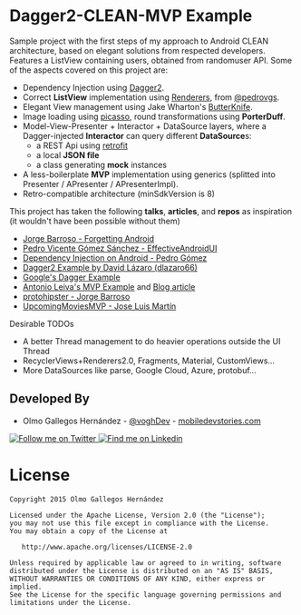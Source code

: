 # Dagger2-CLEAN-MVP Example

Sample project with the first steps of my approach to Android CLEAN architecture, based on elegant solutions from respected developers.
Features a ListView containing users, obtained from randomuser API.
Some of the aspects covered on this project are:

* Dependency Injection using [Dagger2][6].
* Correct **ListView** implementation using [Renderers][15], from [@pedrovgs][1].
* Elegant View management using Jake Wharton's [ButterKnife][11].
* Image loading using [picasso][12], round transformations using **PorterDuff**.
* Model-View-Presenter + Interactor + DataSource layers, where a Dagger-injected **Interactor** can query different **DataSource**s:
  * a REST Api using [retrofit][13]
  * a local **JSON file**
  * a class generating **mock** instances
* A less-boilerplate **MVP** implementation using generics (splitted into Presenter / APresenter / APresenterImpl).
* Retro-compatible architecture (minSdkVersion is 8)

This project has taken the following **talks**, **articles**, and **repos** as inspiration (it wouldn't have been possible without them)

* [Jorge Barroso - Forgetting Android][3]
* [Pedro Vicente Gómez Sánchez - EffectiveAndroidUI][2]
* [Dependency Injection on Android - Pedro Gómez][4]
* [Dagger2 Example by David Lázaro (dlazaro66)][5]
* [Google's Dagger Example][6]
* [Antonio Leiva's MVP Example][7] and [Blog article][8]
* [protohipster - Jorge Barroso][9]
* [UpcomingMoviesMVP - Jose Luis Martín][14]

Desirable TODOs

* A better Thread management to do heavier operations outside the UI Thread
* RecyclerViews+Renderers2.0, Fragments, Material, CustomViews...
* More DataSources like parse, Google Cloud, Azure, protobuf...

Developed By
------------

* Olmo Gallegos Hernández - [@voghDev][9] - [mobiledevstories.com][10]

<a href="http://twitter.com/voghDev">
  <img alt="Follow me on Twitter" src="http://imageshack.us/a/img812/3923/smallth.png" />
</a>
<a href="https://www.linkedin.com/profile/view?id=91543271">
  <img alt="Find me on Linkedin" src="http://imageshack.us/a/img41/7877/smallld.png" />
</a>

# License

    Copyright 2015 Olmo Gallegos Hernández

    Licensed under the Apache License, Version 2.0 (the "License");
    you may not use this file except in compliance with the License.
    You may obtain a copy of the License at

       http://www.apache.org/licenses/LICENSE-2.0

    Unless required by applicable law or agreed to in writing, software
    distributed under the License is distributed on an "AS IS" BASIS,
    WITHOUT WARRANTIES OR CONDITIONS OF ANY KIND, either express or implied.
    See the License for the specific language governing permissions and
    limitations under the License.


[1]: https://github.com/pedrovgs/
[2]: https://github.com/pedrovgs/EffectiveAndroidUI
[3]: https://www.youtube.com/watch?v=ROdIvrLL1ao
[4]: https://www.youtube.com/watch?v=ONziKX93iTM
[5]: https://github.com/dlazaro66/Dagger2-example
[6]: https://github.com/google/dagger
[7]: https://github.com/antoniolg/androidmvp
[8]: http://www.limecreativelabs.com/mvp-android/
[9]: http://twitter.com/voghDev
[10]: http://www.mobiledevstories.com
[11]: https://github.com/JakeWharton/butterknife
[12]: https://github.com/square/picasso
[13]: https://github.com/square/retrofit
[14]: https://github.com/jlmd/UpcomingMoviesMVP
[15]: https://github.com/pedrovgs/Renderers
